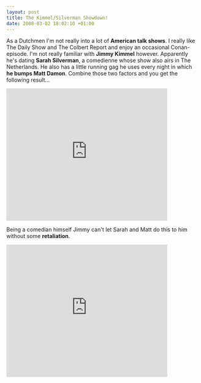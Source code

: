 ```yaml
--- 
layout: post
title: The Kimmel/Silverman Showdown!
date: 2008-03-02 18:02:10 +01:00
---
```


As a Dutchmen I'm not really into a lot of **American talk shows**. I really like The Daily Show and The Colbert Report and enjoy an occasional Conan-episode. I'm not really familiar with **Jimmy Kimmel** however.  Apparently he's dating **Sarah Silverman**, a comedienne whose show also airs in The Netherlands.  He also has a little running gag he uses every night in which **he bumps Matt Damon**. Combine those two factors and you get the following result...

<div class="video-container">
  <iframe width="420" height="345" src="http://www.youtube.com/embed/eSfoF6MhgLA" frameborder="0" allowfullscreen></iframe>
</div>

Being a comedian himself Jimmy can't let Sarah and Matt do this to him without some **retaliation**.

<div class="video-container">
  <iframe width="420" height="345" src="http://www.youtube.com/embed/TwIyLHsk2h4" frameborder="0" allowfullscreen></iframe>
</div>
